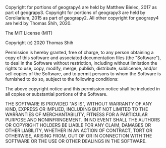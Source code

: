 Copyright for portions of geograpy4 are held by Matthew Bielec, 2017 as part of geograpy3.
Copyright for portions of geograpy3 are held by Corollarium, 2015 as part of geograpy2.
All other copyright for geograpy4 are held by Thomas Shih, 2020.

The MIT License (MIT)

Copyright (c) 2020 Thomas Shih

Permission is hereby granted, free of charge, to any person obtaining a copy
of this software and associated documentation files (the "Software"), to deal
in the Software without restriction, including without limitation the rights
to use, copy, modify, merge, publish, distribute, sublicense, and/or sell
copies of the Software, and to permit persons to whom the Software is
furnished to do so, subject to the following conditions:

The above copyright notice and this permission notice shall be included in all
copies or substantial portions of the Software.

THE SOFTWARE IS PROVIDED "AS IS", WITHOUT WARRANTY OF ANY KIND, EXPRESS OR
IMPLIED, INCLUDING BUT NOT LIMITED TO THE WARRANTIES OF MERCHANTABILITY,
FITNESS FOR A PARTICULAR PURPOSE AND NONINFRINGEMENT. IN NO EVENT SHALL THE
AUTHORS OR COPYRIGHT HOLDERS BE LIABLE FOR ANY CLAIM, DAMAGES OR OTHER
LIABILITY, WHETHER IN AN ACTION OF CONTRACT, TORT OR OTHERWISE, ARISING FROM,
OUT OF OR IN CONNECTION WITH THE SOFTWARE OR THE USE OR OTHER DEALINGS IN THE
SOFTWARE.
